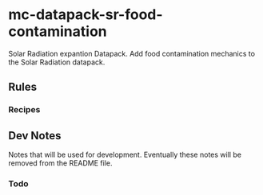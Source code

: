 # mc-datapack-sr-food-contamination
Solar Radiation expantion Datapack. Add food contamination mechanics to the Solar Radiation datapack.

## Rules

### Recipes

## Dev Notes
Notes that will be used for development. Eventually these notes will be removed from the README file.

### Todo